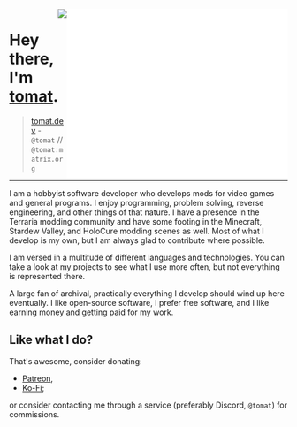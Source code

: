 <img align="right" src="/github-metrics.svg" alt="Metrics" width="400">

<img align="right" src="https://komarev.com/ghpvc/?username=Steviegt6" />

# Hey there, I'm [tomat](https://tomat.dev/).

> [tomat.dev](https://tomat.dev) - `@tomat` // `@tomat:matrix.org`

---

I am a hobbyist software developer who develops mods for video games and general programs. I enjoy programming, problem solving, reverse engineering, and other things of that nature. I have a presence in the Terraria modding community and have some footing in the Minecraft, Stardew Valley, and HoloCure modding scenes as well. Most of what I develop is my own, but I am always glad to contribute where possible.

I am versed in a multitude of different languages and technologies. You can take a look at my projects to see what I use more often, but not everything is represented there.

A large fan of archival, practically everything I develop should wind up here eventually. I like open-source software, I prefer free software, and I like earning money and getting paid for my work.

## Like what I do?

That's awesome, consider donating:

- [Patreon](https://patreon.com/tomatophile),
- [Ko-Fi](https://ko-fi.com/tomatophile);

or consider contacting me through a service (preferably Discord, `@tomat`) for commissions.

<!-- ## Projects
I actively work on and have worked on several projects in the past, including, but not limited to:
* [**Felt**](https://github.com/feltpowered/felt), and other projects under the [_FeltPowered_](https://github.com/feltpowered) organization, which work in unison to create a "universal" mod loader and runtime patcher for C# applications.
* [**Terraclient**](https://github.com/Steviegt6/Terraclient), a utility client for Terraria (no longer maintained, not fun to work on). This made use of tModLoader's patching system.
* [**TML.Patcher**](https://github.com/Steviegt6/TML.Patcher), a program for unpacking and manipulating `.tmod` files, designed to heavily aid in reverse-engineering mods.
* [**CataclysmMod**](https://github.com/Steviegt6/CataclysmMod), an experimental Terraria mod which makes heavy use of interesting assembly loading manipulation and knowledge of how the CLR understands type loading to achieve add-on functionality.
* [**Terraprisma**](https://github.com/rejuvena/terraprisma), a tModLoader bootstrapper which enabled the use of assembly transformation before tML loaded, akin to Minecraft's coremodding.
* [**Tea Framework**](https://github.com/rejuvena/tea-framework), a progressive modding library and framework for tModLoader mods.
* [**Rejuvena**](https://github.com/rejuvena/rejuvena), an advanced content mod for Terraria. -->

<!-- ## Funky Statistics
<div align="center">
  <img width="49%"  src="https://github-readme-stats.vercel.app/api?username=Steviegt6&show_icons=true&theme=tokyonight&hide_border=true" alt="Steviegt6" />
  <img width="49%"  src="https://github-readme-streak-stats.herokuapp.com/?user=Steviegt6&hide_border=true&theme=tokyonight" alt="Steviegt6" />
  <img width="50%"  src="https://github-readme-stats.vercel.app/api/wakatime?username=Tomat&theme=tokyonight&langs_count=8&hide_border=true" />
</div> -->

<!-- <img width="33%" align="left" src="https://github-readme-stats.vercel.app/api/top-langs/?username=Steviegt6&theme=tokyonight" alt="Steviegt6" /> -->
